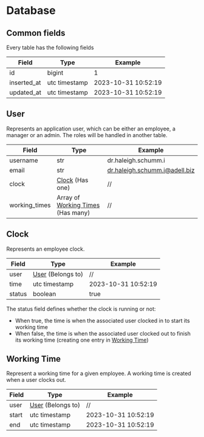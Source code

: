 # Database

## Common fields

Every table has the following fields

| Field       | Type          | Example             |
| ----------- | ------------- | ------------------- |
| id          | bigint        | 1                   |
| inserted_at | utc timestamp | 2023-10-31 10:52:19 |
| updated_at  | utc timestamp | 2023-10-31 10:52:19 |

## User

Represents an application user, which can be either an employee, a manager or an admin. The roles will be handled in another table.

| Field         | Type                                               | Example                       |
| ------------- | -------------------------------------------------- | ----------------------------- |
| username      | str                                                | dr.haleigh.schumm.i           |
| email         | str                                                | dr.haleigh.schumm.i@adell.biz |
| clock         | [Clock](#clock) (Has one)                          | //                            |
| working_times | Array of [Working Times](#working-time) (Has many) | //                            |

## Clock

Represents an employee clock.

| Field  | Type                       | Example             |
| ------ | -------------------------- | ------------------- |
| user   | [User](#user) (Belongs to) | //                  |
| time   | utc timestamp              | 2023-10-31 10:52:19 |
| status | boolean                    | true                |

The status field defines whether the clock is running or not:

- When true, the time is when the associated user clocked in to start its working time
- When false, the time is when the associated user clocked out to finish its working time (creating one entry in [Working Time](#working-time))

## Working Time

Represent a working time for a given employee. A working time is created when a user clocks out.

| Field | Type                       | Example             |
| ----- | -------------------------- | ------------------- |
| user  | [User](#user) (Belongs to) | //                  |
| start | utc timestamp              | 2023-10-31 10:52:19 |
| end   | utc timestamp              | 2023-10-31 10:52:19 |
